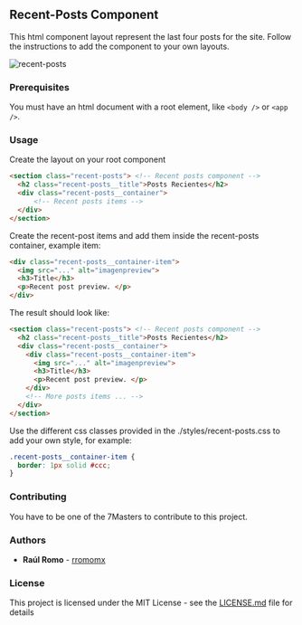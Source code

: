## Recent-Posts Component

This html component layout represent the last four posts for the site. Follow the instructions to add the component to your own layouts.

![recent-posts](https://i.imgur.com/R4Rqtqx.png "recent-posts-example")

### Prerequisites

You must have an html document with a root element, like `<body />` or `<app />`.

### Usage

Create the layout on your root component

```html
<section class="recent-posts"> <!-- Recent posts component -->
  <h2 class="recent-posts__title">Posts Recientes</h2>
  <div class="recent-posts__container">
      <!-- Recent posts items -->
  </div>
</section>
```

Create the recent-post items and add them inside the recent-posts container, example item:

```html
<div class="recent-posts__container-item">
  <img src="..." alt="imagenpreview">
  <h3>Title</h3>
  <p>Recent post preview. </p>
</div>
```

The result should look like:

```html
<section class="recent-posts"> <!-- Recent posts component -->
  <h2 class="recent-posts__title">Posts Recientes</h2>
  <div class="recent-posts__container">
    <div class="recent-posts__container-item">
      <img src="..." alt="imagenpreview">
      <h3>Title</h3>
      <p>Recent post preview. </p>
    </div>
    <!-- More posts items ... -->
  </div>
</section>
```

Use the different css classes provided in the ./styles/recent-posts.css to add your own style, for example:

```css
.recent-posts__container-item {
  border: 1px solid #ccc;
}
```

### Contributing

You have to be one of the 7Masters to contribute to this project.

### Authors

* **Raúl Romo** - [rromomx](https://github.com/rromomx)

### License

This project is licensed under the MIT License - see the [LICENSE.md](LICENSE.md) file for details